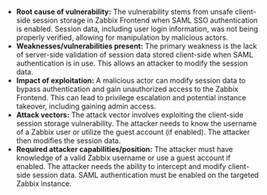 - **Root cause of vulnerability:** The vulnerability stems from unsafe client-side session storage in Zabbix Frontend when SAML SSO authentication is enabled. Session data, including user login information, was not being properly verified, allowing for manipulation by malicious actors.
- **Weaknesses/vulnerabilities present:** The primary weakness is the lack of server-side validation of session data stored client-side when SAML authentication is in use. This allows an attacker to modify the session data.
- **Impact of exploitation:** A malicious actor can modify session data to bypass authentication and gain unauthorized access to the Zabbix Frontend. This can lead to privilege escalation and potential instance takeover, including gaining admin access.
- **Attack vectors:** The attack vector involves exploiting the client-side session storage vulnerability. The attacker needs to know the username of a Zabbix user or utilize the guest account (if enabled). The attacker then modifies the session data.
- **Required attacker capabilities/position:** The attacker must have knowledge of a valid Zabbix username or use a guest account if enabled. The attacker needs the ability to intercept and modify client-side session data. SAML authentication must be enabled on the targeted Zabbix instance.